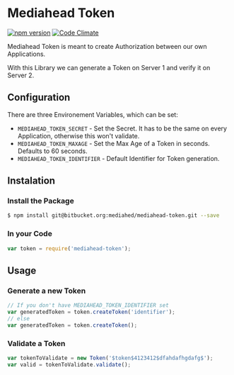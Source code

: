 # Mediahead Token
[![npm version](https://badge.fury.io/js/mediahead-token.svg)](http://badge.fury.io/js/mediahead-token)
[![Code Climate](https://codeclimate.com/github/Mediahead-AG/mediahead-token/badges/gpa.svg)](https://codeclimate.com/github/Mediahead-AG/mediahead-token)

Mediahead Token is meant to create Authorization between our own Applications.

With this Library we can generate a Token on Server 1 and verify it on Server 2.

## Configuration
There are three Environement Variables, which can be set:

 * `MEDIAHEAD_TOKEN_SECRET` - Set the Secret. It has to be the same on every Application, otherwise this won't validate.
 * `MEDIAHEAD_TOKEN_MAXAGE` - Set the Max Age of a Token in seconds. Defaults to 60 seconds.
 * `MEDIAHEAD_TOKEN_IDENTIFIER` - Default Identifier for Token generation.

## Instalation
### Install the Package
```bash
$ npm install git@bitbucket.org:mediahed/mediahead-token.git --save
```

### In your Code
```javascript
var token = require('mediahead-token');
```

## Usage

### Generate a new Token
```javascript
// If you don't have MEDIAHEAD_TOKEN_IDENTIFIER set
var generatedToken = token.createToken('identifier');
// else
var generatedToken = token.createToken();
```

### Validate a Token
```javascript
var tokenToValidate = new Token('$token$4123412$dfahdafhgdafg$');
var valid = tokenToValidate.validate();
```